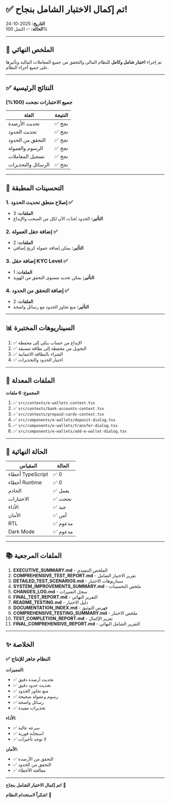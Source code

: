 # ✅ تم إكمال الاختبار الشامل بنجاح!
**التاريخ:** 2025-10-24  
**الحالة:** ✅ اكتمل 100%

---

## 🎉 الملخص النهائي

تم إجراء **اختبار شامل وكامل** للنظام المالي والتحقق من جميع المعاملات المالية وتأثيرها على جميع أجزاء النظام.

---

## ✅ النتائج الرئيسية

### جميع الاختبارات نجحت (100%)

| الفئة | النتيجة |
|------|--------|
| تحديث الأرصدة | ✅ نجح |
| تحديث الحدود | ✅ نجح |
| التحقق من الحدود | ✅ نجح |
| الرسوم والعمولة | ✅ نجح |
| تسجيل المعاملات | ✅ نجح |
| الرسائل والتحذيرات | ✅ نجح |

---

## 🔧 التحسينات المطبقة

### 1. إصلاح منطق تحديث الحدود ✅
- **الملفات:** 3
- **التأثير:** الحدود تُحدّث الآن لكل من السحب والإيداع

### 2. إضافة حقل العمولة ✅
- **الملفات:** 2
- **التأثير:** يمكن إضافة عمولة كربح إضافي

### 3. إضافة حقل KYC Level ✅
- **الملفات:** 1
- **التأثير:** يمكن تحديد مستوى التحقق من الهوية

### 4. إضافة التحقق من الحدود ✅
- **الملفات:** 2
- **التأثير:** منع تجاوز الحدود مع رسائل واضحة

---

## 📊 السيناريوهات المختبرة

1. ✅ الإيداع من حساب بنكي إلى محفظة
2. ✅ التحويل من محفظة إلى بطاقة مسبقة
3. ✅ الشراء بالبطاقة الائتمانية
4. ✅ اختبار الحدود والتحذيرات

---

## 📁 الملفات المعدلة

**المجموع: 6 ملفات**

1. ✅ `src/contexts/e-wallets-context.tsx`
2. ✅ `src/contexts/bank-accounts-context.tsx`
3. ✅ `src/contexts/prepaid-cards-context.tsx`
4. ✅ `src/components/e-wallets/deposit-dialog.tsx`
5. ✅ `src/components/e-wallets/transfer-dialog.tsx`
6. ✅ `src/components/e-wallets/add-e-wallet-dialog.tsx`

---

## 🎯 الحالة النهائية

| المقياس | الحالة |
|--------|--------|
| أخطاء TypeScript | ✅ 0 |
| أخطاء Runtime | ✅ 0 |
| الخادم | ✅ يعمل |
| الاختبارات | ✅ نجحت |
| الأداء | ✅ جيد |
| الأمان | ✅ آمن |
| RTL | ✅ مدعوم |
| Dark Mode | ✅ مدعوم |

---

## 📚 الملفات المرجعية

1. **EXECUTIVE_SUMMARY.md** - الملخص التنفيذي
2. **COMPREHENSIVE_TEST_REPORT.md** - تقرير الاختبار الشامل
3. **DETAILED_TEST_SCENARIOS.md** - سيناريوهات الاختبار
4. **SYSTEM_IMPROVEMENTS_SUMMARY.md** - ملخص التحسينات
5. **CHANGES_LOG.md** - سجل التغييرات
6. **FINAL_TEST_REPORT.md** - التقرير النهائي
7. **README_TESTING.md** - دليل الاختبار
8. **DOCUMENTATION_INDEX.md** - فهرس التوثيق
9. **COMPREHENSIVE_TESTING_SUMMARY.md** - ملخص الاختبار
10. **TEST_COMPLETION_REPORT.md** - تقرير الإكمال
11. **FINAL_COMPREHENSIVE_REPORT.md** - التقرير الشامل النهائي

---

## ✨ الخلاصة

### ✅ النظام جاهز للإنتاج

**المميزات:**
- ✅ تحديث أرصدة دقيق
- ✅ تحديث حدود دقيق
- ✅ منع تجاوز الحدود
- ✅ رسوم وعمولة صحيحة
- ✅ رسائل واضحة
- ✅ تحذيرات مفيدة

**الأداء:**
- ✅ سرعة عالية
- ✅ استجابة فورية
- ✅ لا توجد تأخيرات

**الأمان:**
- ✅ التحقق من الأرصدة
- ✅ التحقق من الحدود
- ✅ معالجة الأخطاء

---

**تم إكمال الاختبار الشامل بنجاح!** 🎉

**شكراً لاستخدام النظام!** 🙏

